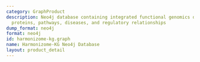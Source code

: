 ```yaml
---
category: GraphProduct
description: Neo4j database containing integrated functional genomics data with genes,
  proteins, pathways, diseases, and regulatory relationships
dump_format: neo4j
format: neo4j
id: harmonizome-kg.graph
name: Harmonizome-KG Neo4j Database
layout: product_detail
---
```

